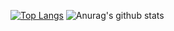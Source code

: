 [![Top Langs](https://github-readme-stats.vercel.app/api/top-langs/?username=lucazz&layout=compact&theme=cobalt)](https://github.com/anuraghazra/github-readme-stats)
![Anurag's github stats](https://github-readme-stats.vercel.app/api?username=lucazz&show_icons=true&theme=cobalt)
